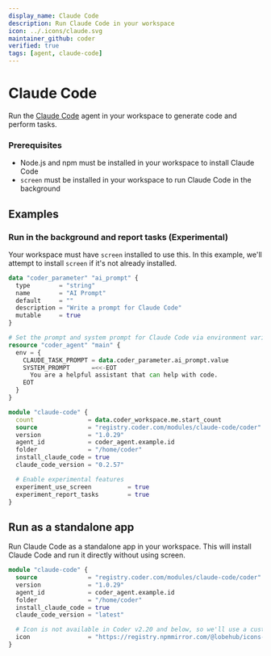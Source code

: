 ```yaml
---
display_name: Claude Code
description: Run Claude Code in your workspace
icon: ../.icons/claude.svg
maintainer_github: coder
verified: true
tags: [agent, claude-code]
---
```


# Claude Code

Run the [Claude Code](https://docs.anthropic.com/en/docs/agents-and-tools/claude-code/overview) agent in your workspace to generate code and perform tasks.

### Prerequisites

- Node.js and npm must be installed in your workspace to install Claude Code
- `screen` must be installed in your workspace to run Claude Code in the background

## Examples

### Run in the background and report tasks (Experimental)
Your workspace must have `screen` installed to use this. In this example, we'll attempt to install `screen` if it's not already installed.

```tf
data "coder_parameter" "ai_prompt" {
  type        = "string"
  name        = "AI Prompt"
  default     = ""
  description = "Write a prompt for Claude Code"
  mutable     = true
}

# Set the prompt and system prompt for Claude Code via environment variables
resource "coder_agent" "main" {
  env = {
    CLAUDE_TASK_PROMPT = data.coder_parameter.ai_prompt.value
    SYSTEM_PROMPT      =<<-EOT
      You are a helpful assistant that can help with code.
    EOT
  }
}

module "claude-code" {
  count               = data.coder_workspace.me.start_count
  source              = "registry.coder.com/modules/claude-code/coder"
  version             = "1.0.29"
  agent_id            = coder_agent.example.id
  folder              = "/home/coder"
  install_claude_code = true
  claude_code_version = "0.2.57"

  # Enable experimental features
  experiment_use_screen          = true
  experiment_report_tasks        = true
}
```

## Run as a standalone app

Run Claude Code as a standalone app in your workspace. This will install Claude Code and run it directly without using screen.

```tf
module "claude-code" {
  source              = "registry.coder.com/modules/claude-code/coder"
  version             = "1.0.29"
  agent_id            = coder_agent.example.id
  folder              = "/home/coder"
  install_claude_code = true
  claude_code_version = "latest"

  # Icon is not available in Coder v2.20 and below, so we'll use a custom icon URL
  icon                = "https://registry.npmmirror.com/@lobehub/icons-static-png/1.24.0/files/dark/claude-color.png"
}
```